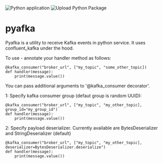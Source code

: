 ![Python application](https://github.com/JacekPs/pyafka/workflows/Python%20application/badge.svg)
![Upload Python Package](https://github.com/JacekPs/pyafka/workflows/Upload%20Python%20Package/badge.svg)

# pyafka
Pyafka is a utility to receive Kafka events in python service. It uses confluent_kafka under the hood.

To use - annotate your handler method as follows:

```
@kafka_consumer("broker_url", ["my_topic", "some_other_topic])
def handler(message):
    print(message.value())
```
You can pass additional arguments to '@kafka_consumer decorator'.

1: Specify kafka consumer group (defaut group is random UUID):
```
@kafka_consumer("broker_url", ["my_topic", "my_other_topic], group_id="my_group_id")
def handler(message):
    print(message.value())
```

2: Specify payload deserializer. Currently available are BytesDeserializer and StringDeserializer (default)  
```
@kafka_consumer("broker_url", ["my_topic", "my_other_topic], deserializer=BytesDeserializer.deserialize")
def handler(message):
    print(message.value())
```
